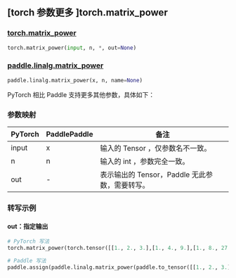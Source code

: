 ## [torch 参数更多 ]torch.matrix_power
### [torch.matrix_power](https://pytorch.org/docs/stable/generated/torch.matrix_power.html?highlight=matrix_power)
```python
torch.matrix_power(input, n, *, out=None)
```

### [paddle.linalg.matrix_power](https://www.paddlepaddle.org.cn/documentation/docs/zh/develop/api/paddle/linalg/matrix_power_cn.html)
```python
paddle.linalg.matrix_power(x, n, name=None)
```

PyTorch 相比 Paddle 支持更多其他参数，具体如下：
### 参数映射
| PyTorch       | PaddlePaddle | 备注                                                   |
| ------------- | ------------ | ------------------------------------------------------ |
| input         | x            | 输入的 Tensor ，仅参数名不一致。                             |
| n             | n            | 输入的 int ，参数完全一致。                             |
| out           | -            | 表示输出的 Tensor，Paddle 无此参数，需要转写。  |


### 转写示例
#### out：指定输出
```python
# PyTorch 写法
torch.matrix_power(torch.tensor([[1., 2., 3.],[1., 4., 9.],[1., 8., 27.]]), 2, out=y)

# Paddle 写法
paddle.assign(paddle.linalg.matrix_power(paddle.to_tensor([[1., 2., 3.],[1., 4., 9.],[1., 8., 27.]]), 2), y)
```
